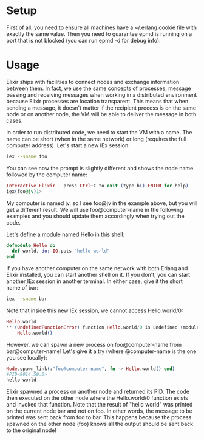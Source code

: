 # Setup

First of all, you need to ensure all machines have a ~/.erlang.cookie file with exactly the same value. Then you need to guarantee epmd is running on a port that is not blocked (you can run epmd -d for debug info).

# Usage

Elixir ships with facilities to connect nodes and exchange information between them. In fact, we use the same concepts of processes, message passing and receiving messages when working in a distributed environment because Elixir processes are location transparent. This means that when sending a message, it doesn't matter if the recipient process is on the same node or on another node, the VM will be able to deliver the message in both cases.

In order to run distributed code, we need to start the VM with a name. The name can be short (when in the same network) or long (requires the full computer address). Let's start a new IEx session:

```bash
iex --sname foo
```

You can see now the prompt is slightly different and shows the node name followed by the computer name:

```elixir
Interactive Elixir - press Ctrl+C to exit (type h() ENTER for help)
iex(foo@jv)1>
```

My computer is named jv, so I see foo@jv in the example above, but you will get a different result. We will use foo@computer-name in the following examples and you should update them accordingly when trying out the code.

Let's define a module named Hello in this shell:

```elixir
defmodule Hello do
  def world, do: IO.puts "hello world"
end
```

If you have another computer on the same network with both Erlang and Elixir installed, you can start another shell on it. If you don't, you can start another IEx session in another terminal. In either case, give it the short name of bar:

```bash
iex --sname bar
```

Note that inside this new IEx session, we cannot access Hello.world/0:

```elixir
Hello.world
** (UndefinedFunctionError) function Hello.world/0 is undefined (module Hello is not available)
    Hello.world()
```

However, we can spawn a new process on foo@computer-name from bar@computer-name! Let's give it a try (where @computer-name is the one you see locally):

```elixir
Node.spawn_link(:"foo@computer-name", fn -> Hello.world() end)
#PID<9014.59.0>
hello world
```

Elixir spawned a process on another node and returned its PID. The code then executed on the other node where the Hello.world/0 function exists and invoked that function. Note that the result of "hello world" was printed on the current node bar and not on foo. In other words, the message to be printed was sent back from foo to bar. This happens because the process spawned on the other node (foo) knows all the output should be sent back to the original node!
